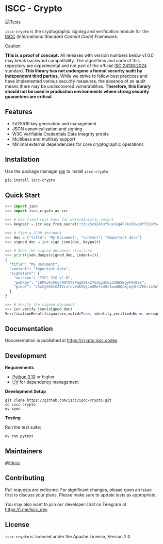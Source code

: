 # ISCC - Crypto

[![Tests](https://github.com/iscc/iscc-crypto/actions/workflows/test.yml/badge.svg?branch=main)](https://github.com/iscc/iscc-crypto/actions/workflows/test.yml)

`iscc-crypto` is the cryptographic signing and verification module for the [ISCC](https://iscc.codes)
(*International Standard Content Code*) Framework.

> [!CAUTION]
> **This is a proof of concept.** All releases with version numbers below v1.0.0 may break backward
> compatibility. The algorithms and code of this repository are experimental and not part of the official
> [ISO 24138:2024](https://www.iso.org/standard/77899.html) standard. **This library has not undergone a formal
> security audit by independent third parties.** While we strive to follow best practices and have implemented
> various security measures, the absence of an audit means there may be undiscovered vulnerabilities.
> **Therefore, this library should not be used in production environments where strong security guarantees are
> critical.**

## Features

- Ed25519 key generation and management
- JSON canonicalization and signing
- W3C Verifiable Credentials Data Integrity proofs
- Multibase and multikey support
- Minimal external dependencies for core cryptographic operations

## Installation

Use the package manager [pip](https://pip.pypa.io/en/stable/) to install `iscc-crypto`:

```bash
pip install iscc-crypto
```

## Quick Start

```python
>>> import json
>>> import iscc_crypto as icr

>>> # Use fixed test keys for deterministic output
>>> keypair = icr.key_from_secret("z3u2So9EAtuYVuxGog4F2ksFGws8YT7pBPs4xyRbv3NJgrNA")

>>> # Sign a JSON document
>>> doc = {"title": "My Document", "content": "Important data"}
>>> signed_doc = icr.sign_json(doc, keypair)

>>> # Show the signed document structure
>>> print(json.dumps(signed_doc, indent=2))
{
  "title": "My Document",
  "content": "Important data",
  "signature": {
    "version": "ISCC-SIG v1.0",
    "pubkey": "z6MkpFpVngrAUTSY6PagXa1x27qZqgdmmy3ZNWSBgyFSvBSx",
    "proof": "z5xCgXk6tGJTVcvrcvVok5XgLn5Mefo49ztwwW8QCmjoySH4ZEkri4XoY2JjiyaD7yD4Na7eoGPqmhPoeM2uvBmF8"
  }
}

>>> # Verify the signed document
>>> icr.verify_json(signed_doc)
VerificationResult(signature_valid=True, identity_verified=None, message=None)
```

## Documentation

Documentation is published at <https://crypto.iscc.codes>

## Development

**Requirements**

- [Python 3.10](https://www.python.org/) or higher
- [UV](https://docs.astral.sh/uv/) for dependency management

**Development Setup**

```shell
git clone https://github.com/iscc/iscc-crypto.git
cd iscc-crypto
uv sync
```

**Testing**

Run the test suite:

```shell
uv run pytest
```

## Maintainers

[@titusz](https://github.com/titusz)

## Contributing

Pull requests are welcome. For significant changes, please open an issue first to discuss your plans. Please
make sure to update tests as appropriate.

You may also want to join our developer chat on Telegram at <https://t.me/iscc_dev>.

## License

`iscc-crypto` is licensed under the Apache License, Version 2.0
